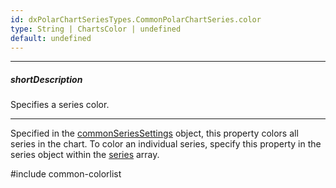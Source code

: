 ```yaml
---
id: dxPolarChartSeriesTypes.CommonPolarChartSeries.color
type: String | ChartsColor | undefined
default: undefined
---
```

---
##### shortDescription
Specifies a series color.

---
Specified in the [commonSeriesSettings](/api-reference/10%20UI%20Components/dxPolarChart/1%20Configuration/commonSeriesSettings '/Documentation/ApiReference/UI_Components/dxPolarChart/Configuration/commonSeriesSettings/') object, this property colors all series in the chart. To color an individual series, specify this property in the series object within the [series](/api-reference/10%20UI%20Components/dxPolarChart/1%20Configuration/series '/Documentation/ApiReference/UI_Components/dxPolarChart/Configuration/series/') array.

#include common-colorlist
